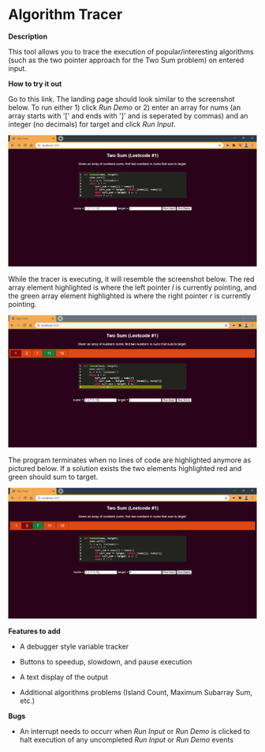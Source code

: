 # Algorithm Tracer

**Description**

This tool allows you to trace the execution of popular/interesting algorithms (such as the two pointer approach for the Two Sum problem) on entered input.

**How to try it out**

Go to this link. The landing page should look similar to the screenshot below. To run either 1) click _Run Demo_ or 2) enter an array for nums (an array starts with '[' and ends with ']' and is seperated by commas) and an integer (no decimals) for target and click _Run Input_.

![alt text](https://github.com/nguy3286/Algo_Simulator/blob/main/files/loadView.PNG?raw=true)

While the tracer is executing, it will resemble the screenshot below. The red array element highlighted is where the left pointer _l_ is currently pointing, and the green array element highlighted is where the right pointer _r_ is currently pointing.

![alt text](https://github.com/nguy3286/Algo_Simulator/blob/main/files/runView.PNG?raw=true)

The program terminates when no lines of code are highlighted anymore as pictured below. If a solution exists the two elements highlighted red and green should sum to target.

![alt text](https://github.com/nguy3286/Algo_Simulator/blob/main/files/finishView.PNG?raw=true)

**Features to add**

* A debugger style variable tracker

* Buttons to speedup, slowdown, and pause execution

* A text display of the output

* Additional algorithms problems (Island Count, Maximum Subarray Sum, etc.)

**Bugs**

* An interrupt needs to occurr when _Run Input_ or _Run Demo_ is clicked to halt execution of any uncompleted _Run Input_ or _Run Demo_ events
